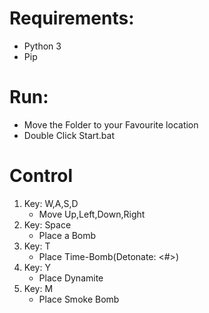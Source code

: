 # Requirements:
- Python 3
- Pip

# Run:
- Move the Folder to your Favourite location
- Double Click Start.bat

# Control
1. Key: W,A,S,D
    - Move Up,Left,Down,Right
2. Key: Space
    - Place a Bomb
3. Key: T
    - Place Time-Bomb(Detonate: <#>)
4. Key: Y
    - Place Dynamite
5. Key: M
    - Place Smoke Bomb


